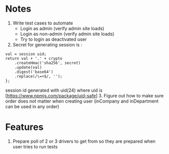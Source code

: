 # Notes
1. Write test cases to automate
    * Login as admin (verify admin site loads)
    * Login as non-admin (verify admin site loads)
    * Try to login as deactivated user
2. Secret for generating session is :
```
val = session uid;
return val + '.' + crypto
    .createHmac('sha256', secret)
    .update(val)
    .digest('base64')
    .replace(/\=+$/, '');
};

```
session id generated with uid(24) where uid is [https://www.npmjs.com/package/uid-safe]
3. Figure out how to make sure order does not matter when creating user (inCompany and inDepartment can be used in any order)

# Features
1. Prepare poll of 2 or 3 drivers to get from so they are prepared when user tries to run tests